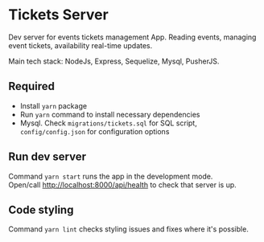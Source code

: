 # Tickets Server

Dev server for events tickets management App. Reading events, managing event tickets, availability real-time updates.

Main tech stack: NodeJs, Express, Sequelize, Mysql, PusherJS.

## Required

- Install `yarn` package
- Run `yarn` command to install necessary dependencies
- Mysql. Check `migrations/tickets.sql` for SQL script, `config/config.json` for configuration options

## Run dev server

Command `yarn start` runs the app in the development mode.<br>
Open/call [http://localhost:8000/api/health](http://localhost:8000/api/health) to check that server is up.

## Code styling

Command `yarn lint` checks styling issues and fixes where it's possible.
